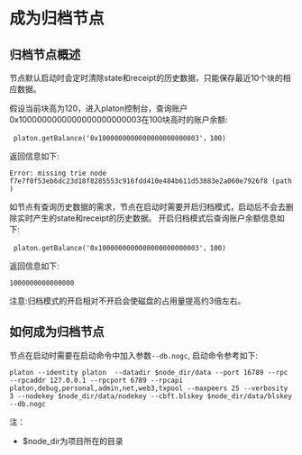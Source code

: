# 成为归档节点

## 归档节点概述
节点默认启动时会定时清除state和receipt的历史数据，只能保存最近10个块的相应数据。

假设当前块高为120，进入platon控制台，查询账户0x1000000000000000000000003在100块高时的账户余额:
```
 platon.getBalance('0x1000000000000000000000003'，100)
```
返回信息如下:
```
Error: missing trie node f7e7f0f53eb6dc23d18f8285553c916fdd410e484b611d53883e2a060e7926f8 (path )
```

如节点有查询历史数据的需求，节点在启动时需要开启归档模式，启动后不会去删除实时产生的state和receipt的历史数据。
开启归档模式后查询账户余额信息如下:
```
 platon.getBalance('0x1000000000000000000000003'，100)
```
返回信息如下:
```
1000000000000000
```

注意:归档模式的开启相对不开启会使磁盘的占用量提高约3倍左右。


## 如何成为归档节点
节点在启动时需要在启动命令中加入参数`--db.nogc`,
启动命令参考如下:
```
platon --identity platon  --datadir $node_dir/data --port 16789 --rpc --rpcaddr 127.0.0.1 --rpcport 6789 --rpcapi platon,debug,personal,admin,net,web3,txpool --maxpeers 25 --verbosity 3 --nodekey $node_dir/data/nodekey --cbft.blskey $node_dir/data/blskey  --db.nogc
```
注：
-  $node_dir为项目所在的目录

